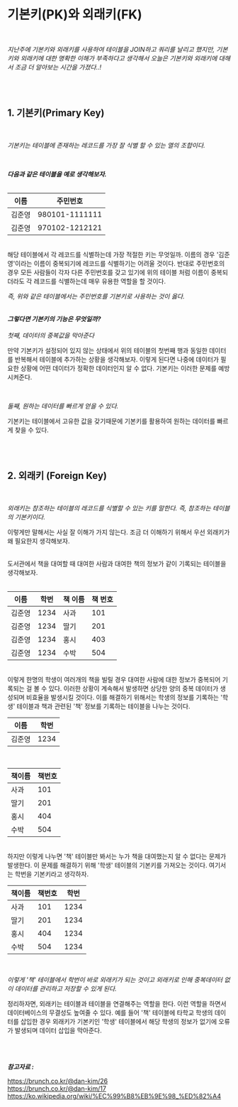 # **기본키(PK)와 외래키(FK)**

<br>

*지난주에 기본키와 외래키를 사용하여 테이블을 JOIN하고 쿼리를 날리고 했지만, 기본키와 외래키에 대한 명확한 이해가 부족하다고 생각해서 오늘은 기본키와 외래키에 대해서 조금 더 알아보는 시간을 가졌다..!*

<br>
<br>

## **1. 기본키(Primary Key)**
<br>

*기본키는 테이블에 존재하는 레코드를 가장 잘 식별 할 수 있는 열의 조합이다.*

<br>

***다음과 같은 테이블을 예로 생각해보자.***
<br>
<br>

|이름|주민번호|
|---|---|
|김준영|980101-1111111|
|김준영|970102-1212121|

<br>
해당 테이블에서 각 레코드를 식별하는데 가장 적절한 키는 무엇일까. 이름의 경우 '김준영'이라는 이름이 중복되기에 레코드를 식별하기는 어려울 것이다. 반대로 주민번호의 경우 모든 사람들이 각자 다른 주민번호를 갖고 있기에 위의 테이블 처럼 이름이 중복되더라도 각 레코드를 식별하는데 매우 유용한 역할을 할 것이다.

<br>

*즉, 위와 같은 테이블에서는 주민번호를 기본키로 사용하는 것이 옳다.*
<br>
<br>

***그렇다면 기본키의 기능은 무엇일까?***
<br>
<br>
*첫째, 데이터의 중복값을 막아준다*
<br>

만약 기본키가 설정되어 있지 않는 상태에서 위의 테이블의 첫번째 행과 동일한 데이터를 반복해서 테이블에 추가하는 상황을 생각해보자. 이렇게 된다면 나중에 데이터가 필요한 상황에 어떤 데이터가 정확한 데이터인지 알 수 없다. 기본키는 이러한 문제를 예방시켜준다.

<br>

*둘째, 원하는 데이터를 빠르게 얻을 수 있다.*
<br>

기본키는 테이블에서 고유한 값을 갖기때문에 기본키를 활용하여 원하는 데이터를 빠르게 찾을 수 있다.

<br>
<br>

## **2. 외래키 (Foreign Key)**
<br>

*외래키는 참조하는 테이블의 레코드를 식별할 수 있는 키를 말한다. 즉, 참조하는 테이블의 기본키이다.*
<br>

이렇게만 말해서는 사실 잘 이해가 가지 않는다. 조금 더 이해하기 위해서 우선 외래키가 왜 필요한지 생각해보자.

<br>
도서관에서 책을 대여할 때 대여한 사람과 대여한 책의 정보가 같이 기록되는 테이블을 생각해보자.
<br>
<br>

|이름|학번|책 이름|책 번호|
|---|---|---|---|
|김준영|1234|사과|101|
|김준영|1234|딸기|201|
|김준영|1234|홍시|403|
|김준영|1234|수박|504|

<br>
이렇게 한명의 학생이 여러개의 책을 빌릴 경우 대여한 사람에 대한 정보가 중복되어 기록되는 걸 볼 수 있다. 이러한 상황이 계속해서 발생하면 상당한 양의 중복 데이터가 생성되며 비효율을 발생시킬 것이다. 이를 해결하기 위해서는 학생의 정보를 기록하는 '학생' 테이블과 책과 관련된 '책' 정보를 기록하는 테이블을 나누는 것이다.

<br>

|이름|학번|
|---|---|
|김준영|1234|

<br>

|책이름|책번호|
|---|---|
|사과|101|
|딸기|201|
|홍시|404|
|수박|504|

<br>
하지만 이렇게 나누면 '책' 테이블만 봐서는 누가 책을 대여했는지 알 수 없다는 문제가 발생한다. 이 문제를 해결하기 위해 '학생' 테이블의 기본키를 가져오는 것이다. 여기서는 학번을 기본키라고 생각하자.

<br>

|책이름|책번호|학번|
|---|---|---|
|사과|101|1234|
|딸기|201|1234|
|홍시|404|1234|
|수박|504|1234|

<br>

*이렇게 '책' 테이블에서 학번이 바로 외래키가 되는 것이고 외래키로 인해 중복데이터 없이 데이터를 관리하고 저장할 수 있게 된다.*

정리하자면, 외래키는 테이블과 테이블을 연결해주는 역할을 한다. 이런 역할을 하면서 데이터베이스의 무결성도 높여줄 수 있다. 예를 들어 '책' 테이블에 타학교 학생의 데이터를 삽입한 경우 외래키가 기본키인 '학생' 테이블에서 해당 학생의 정보가 없기에 오류가 발생되며 데이터 삽입을 막아준다.

<br>
<br>


***참고자료 :*** 

<https://brunch.co.kr/@dan-kim/26>
<br>
<https://brunch.co.kr/@dan-kim/17>
<br>
<https://ko.wikipedia.org/wiki/%EC%99%B8%EB%9E%98_%ED%82%A4>